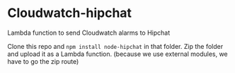 # Cloudwatch-hipchat
Lambda function to send Cloudwatch alarms to Hipchat

Clone this repo and ``npm install node-hipchat``  in that folder.
Zip the folder and upload it as a Lambda function.  (because we use external modules, we have to go the zip route)
